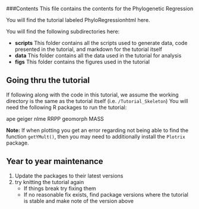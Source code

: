 

###Contents
This file contains the contents for the Phylogenetic Regression

You will find the tutorial labeled PhyloRegressionhtml here. 


You will find the following subdirectories here:
+ **scripts** This folder contains all the scripts used to generate data, code presented in the tutorial, and markdown for the tutorial itself
+ **data**  This folder contains all the data used in the tutorial for analysis
+ **figs** This folder contains the figures used in the tutorial



## Going thru the tutorial

If following along with the code in this tutorial, we assume the working directory is the same as the tutorial itself (i.e. `/Tutorial_Skeleton`)
You will need the following R packages to run the tutorial:


ape
geiger
nlme
RRPP
geomorph
MASS

**Note:** If when plotting you get an error regarding not being able to find the function `getYMult()`, then you may need to additionally install the `Plotrix` package.


## Year to year maintenance 

1. Update the packages to their latest versions
2. try knitting the tutorial again
    + If things break try fixing them 
    + If no reasonable fix exists, find package versions where the tutorial is stable and make note of the version above 